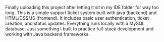 Finally uploading this project after letting it sit in my IDE folder for way too long. This is a simple support ticket system built with java (backend) and HTML/CSS/JS (frontend). It includes basic user authentication, ticket creation, and status updates. 
Everything runs locally with a MySQL database. Just something I built to practice full-stack development and working with Java backend frameworks.
